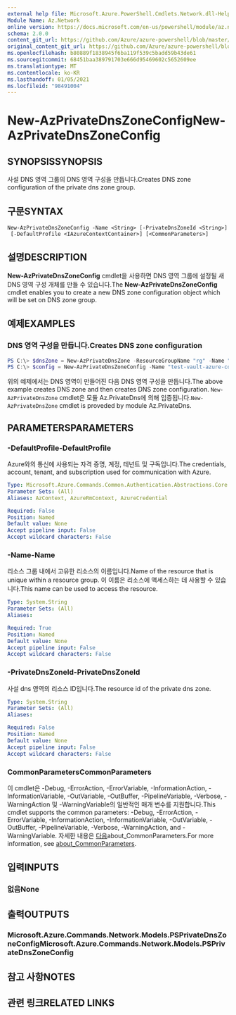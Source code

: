 ```yaml
---
external help file: Microsoft.Azure.PowerShell.Cmdlets.Network.dll-Help.xml
Module Name: Az.Network
online version: https://docs.microsoft.com/en-us/powershell/module/az.network/new-azprivatednszoneconfig
schema: 2.0.0
content_git_url: https://github.com/Azure/azure-powershell/blob/master/src/Network/Network/help/New-AzPrivateDnsZoneConfig.md
original_content_git_url: https://github.com/Azure/azure-powershell/blob/master/src/Network/Network/help/New-AzPrivateDnsZoneConfig.md
ms.openlocfilehash: b80889f1838945f6ba119f539c5badd59b43de61
ms.sourcegitcommit: 68451baa389791703e666d95469602c5652609ee
ms.translationtype: MT
ms.contentlocale: ko-KR
ms.lasthandoff: 01/05/2021
ms.locfileid: "98491004"
---
```

# <span data-ttu-id="9ab29-101">New-AzPrivateDnsZoneConfig</span><span class="sxs-lookup"><span data-stu-id="9ab29-101">New-AzPrivateDnsZoneConfig</span></span>

## <span data-ttu-id="9ab29-102">SYNOPSIS</span><span class="sxs-lookup"><span data-stu-id="9ab29-102">SYNOPSIS</span></span>
<span data-ttu-id="9ab29-103">사설 DNS 영역 그룹의 DNS 영역 구성을 만듭니다.</span><span class="sxs-lookup"><span data-stu-id="9ab29-103">Creates DNS zone configuration of the private dns zone group.</span></span>

## <span data-ttu-id="9ab29-104">구문</span><span class="sxs-lookup"><span data-stu-id="9ab29-104">SYNTAX</span></span>

```
New-AzPrivateDnsZoneConfig -Name <String> [-PrivateDnsZoneId <String>]
 [-DefaultProfile <IAzureContextContainer>] [<CommonParameters>]
```

## <span data-ttu-id="9ab29-105">설명</span><span class="sxs-lookup"><span data-stu-id="9ab29-105">DESCRIPTION</span></span>
<span data-ttu-id="9ab29-106">**New-AzPrivateDnsZoneConfig** cmdlet을 사용하면 DNS 영역 그룹에 설정될 새 DNS 영역 구성 개체를 만들 수 있습니다.</span><span class="sxs-lookup"><span data-stu-id="9ab29-106">The **New-AzPrivateDnsZoneConfig** cmdlet enables you to create a new DNS zone configuration object which will be set on DNS zone group.</span></span>

## <span data-ttu-id="9ab29-107">예제</span><span class="sxs-lookup"><span data-stu-id="9ab29-107">EXAMPLES</span></span>

### <span data-ttu-id="9ab29-108">DNS 영역 구성을 만듭니다.</span><span class="sxs-lookup"><span data-stu-id="9ab29-108">Creates DNS zone configuration</span></span>
```powershell
PS C:\> $dnsZone = New-AzPrivateDnsZone -ResourceGroupName "rg" -Name "test.vault.azure.com"
PS C:\> $config = New-AzPrivateDnsZoneConfig -Name "test-vault-azure-com" -PrivateDnsZoneId $dnsZone.ResourceId
```

<span data-ttu-id="9ab29-109">위의 예제에서는 DNS 영역이 만들어진 다음 DNS 영역 구성을 만듭니다.</span><span class="sxs-lookup"><span data-stu-id="9ab29-109">The above example creates DNS zone and then creates DNS zone configuration.</span></span> <span data-ttu-id="9ab29-110">`New-AzPrivateDnsZone` cmdlet은 모듈 Az.PrivateDns에 의해 입증됩니다.</span><span class="sxs-lookup"><span data-stu-id="9ab29-110">`New-AzPrivateDnsZone` cmdlet is proveded by module Az.PrivateDns.</span></span>

## <span data-ttu-id="9ab29-111">PARAMETERS</span><span class="sxs-lookup"><span data-stu-id="9ab29-111">PARAMETERS</span></span>

### <span data-ttu-id="9ab29-112">-DefaultProfile</span><span class="sxs-lookup"><span data-stu-id="9ab29-112">-DefaultProfile</span></span>
<span data-ttu-id="9ab29-113">Azure와의 통신에 사용되는 자격 증명, 계정, 테넌트 및 구독입니다.</span><span class="sxs-lookup"><span data-stu-id="9ab29-113">The credentials, account, tenant, and subscription used for communication with Azure.</span></span>

```yaml
Type: Microsoft.Azure.Commands.Common.Authentication.Abstractions.Core.IAzureContextContainer
Parameter Sets: (All)
Aliases: AzContext, AzureRmContext, AzureCredential

Required: False
Position: Named
Default value: None
Accept pipeline input: False
Accept wildcard characters: False
```

### <span data-ttu-id="9ab29-114">-Name</span><span class="sxs-lookup"><span data-stu-id="9ab29-114">-Name</span></span>
<span data-ttu-id="9ab29-115">리소스 그룹 내에서 고유한 리소스의 이름입니다.</span><span class="sxs-lookup"><span data-stu-id="9ab29-115">Name of the resource that is unique within a resource group.</span></span>
<span data-ttu-id="9ab29-116">이 이름은 리소스에 액세스하는 데 사용할 수 있습니다.</span><span class="sxs-lookup"><span data-stu-id="9ab29-116">This name can be used to access the resource.</span></span>

```yaml
Type: System.String
Parameter Sets: (All)
Aliases:

Required: True
Position: Named
Default value: None
Accept pipeline input: False
Accept wildcard characters: False
```

### <span data-ttu-id="9ab29-117">-PrivateDnsZoneId</span><span class="sxs-lookup"><span data-stu-id="9ab29-117">-PrivateDnsZoneId</span></span>
<span data-ttu-id="9ab29-118">사설 dns 영역의 리소스 ID입니다.</span><span class="sxs-lookup"><span data-stu-id="9ab29-118">The resource id of the private dns zone.</span></span>

```yaml
Type: System.String
Parameter Sets: (All)
Aliases:

Required: False
Position: Named
Default value: None
Accept pipeline input: False
Accept wildcard characters: False
```

### <span data-ttu-id="9ab29-119">CommonParameters</span><span class="sxs-lookup"><span data-stu-id="9ab29-119">CommonParameters</span></span>
<span data-ttu-id="9ab29-120">이 cmdlet은 -Debug, -ErrorAction, -ErrorVariable, -InformationAction, -InformationVariable, -OutVariable, -OutBuffer, -PipelineVariable, -Verbose, -WarningAction 및 -WarningVariable의 일반적인 매개 변수를 지원합니다.</span><span class="sxs-lookup"><span data-stu-id="9ab29-120">This cmdlet supports the common parameters: -Debug, -ErrorAction, -ErrorVariable, -InformationAction, -InformationVariable, -OutVariable, -OutBuffer, -PipelineVariable, -Verbose, -WarningAction, and -WarningVariable.</span></span> <span data-ttu-id="9ab29-121">자세한 내용은 [다음](http://go.microsoft.com/fwlink/?LinkID=113216)about_CommonParameters.</span><span class="sxs-lookup"><span data-stu-id="9ab29-121">For more information, see [about_CommonParameters](http://go.microsoft.com/fwlink/?LinkID=113216).</span></span>

## <span data-ttu-id="9ab29-122">입력</span><span class="sxs-lookup"><span data-stu-id="9ab29-122">INPUTS</span></span>

### <span data-ttu-id="9ab29-123">없음</span><span class="sxs-lookup"><span data-stu-id="9ab29-123">None</span></span>

## <span data-ttu-id="9ab29-124">출력</span><span class="sxs-lookup"><span data-stu-id="9ab29-124">OUTPUTS</span></span>

### <span data-ttu-id="9ab29-125">Microsoft.Azure.Commands.Network.Models.PSPrivateDnsZoneConfig</span><span class="sxs-lookup"><span data-stu-id="9ab29-125">Microsoft.Azure.Commands.Network.Models.PSPrivateDnsZoneConfig</span></span>

## <span data-ttu-id="9ab29-126">참고 사항</span><span class="sxs-lookup"><span data-stu-id="9ab29-126">NOTES</span></span>

## <span data-ttu-id="9ab29-127">관련 링크</span><span class="sxs-lookup"><span data-stu-id="9ab29-127">RELATED LINKS</span></span>
